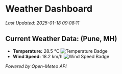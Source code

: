 
# Weather Dashboard

_Last Updated: 2025-01-18 09:08:11_

## Current Weather Data: (Pune, MH)
- **Temperature:** 28.5 °C ![Temperature Badge](https://img.shields.io/badge/Temperature-Medium%20Temp-green)
- **Wind Speed:** 18.2 km/h ![Wind Speed Badge](https://img.shields.io/badge/Wind%20Speed-Low%20Wind-blue)

*Powered by Open-Meteo API*
